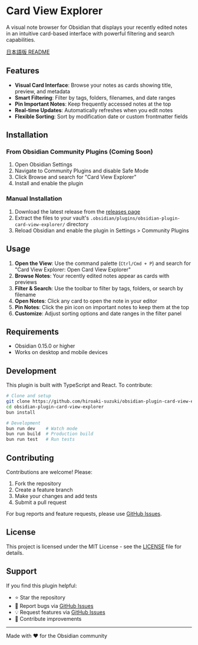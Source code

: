 # Card View Explorer

A visual note browser for Obsidian that displays your recently edited notes in an intuitive card-based interface with powerful filtering and search capabilities.

[日本語版 README](README.ja.md)

## Features

- **Visual Card Interface**: Browse your notes as cards showing title, preview, and metadata
- **Smart Filtering**: Filter by tags, folders, filenames, and date ranges
- **Pin Important Notes**: Keep frequently accessed notes at the top
- **Real-time Updates**: Automatically refreshes when you edit notes
- **Flexible Sorting**: Sort by modification date or custom frontmatter fields

## Installation

### From Obsidian Community Plugins (Coming Soon)

1. Open Obsidian Settings
2. Navigate to Community Plugins and disable Safe Mode
3. Click Browse and search for "Card View Explorer"
4. Install and enable the plugin

### Manual Installation

1. Download the latest release from the [releases page](../../releases)
2. Extract the files to your vault's `.obsidian/plugins/obsidian-plugin-card-view-explorer/` directory
3. Reload Obsidian and enable the plugin in Settings > Community Plugins

## Usage

1. **Open the View**: Use the command palette (`Ctrl/Cmd + P`) and search for "Card View Explorer: Open Card View Explorer"
2. **Browse Notes**: Your recently edited notes appear as cards with previews
3. **Filter & Search**: Use the toolbar to filter by tags, folders, or search by filename
4. **Open Notes**: Click any card to open the note in your editor
5. **Pin Notes**: Click the pin icon on important notes to keep them at the top
6. **Customize**: Adjust sorting options and date ranges in the filter panel

## Requirements

- Obsidian 0.15.0 or higher
- Works on desktop and mobile devices

## Development

This plugin is built with TypeScript and React. To contribute:

```bash
# Clone and setup
git clone https://github.com/hiroaki-suzuki/obsidian-plugin-card-view-explorer.git
cd obsidian-plugin-card-view-explorer
bun install

# Development
bun run dev    # Watch mode
bun run build  # Production build
bun run test   # Run tests
```

## Contributing

Contributions are welcome! Please:

1. Fork the repository
2. Create a feature branch
3. Make your changes and add tests
4. Submit a pull request

For bug reports and feature requests, please use [GitHub Issues](../../issues).

## License

This project is licensed under the MIT License - see the [LICENSE](LICENSE) file for details.

## Support

If you find this plugin helpful:

- ⭐ Star the repository
- 🐛 Report bugs via [GitHub Issues](../../issues)
- 💡 Request features via [GitHub Issues](../../issues)
- 🤝 Contribute improvements

---

Made with ❤️ for the Obsidian community

